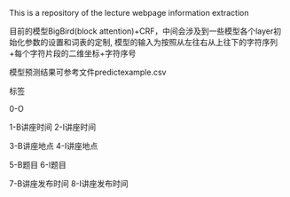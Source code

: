 This is a repository of the lecture webpage information extraction

目前的模型BigBird(block attention)+CRF，中间会涉及到一些模型各个layer初始化参数的设置和词表的定制, 模型的输入为按照从左往右从上往下的字符序列+每个字符片段的二维坐标+字符序号

模型预测结果可参考文件predictexample.csv


标签

0-O

1-B讲座时间  2-I讲座时间

3-B讲座地点   4-I讲座地点



5-B题目     6-I题目

7-B讲座发布时间    8-I讲座发布时间







